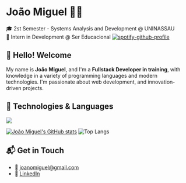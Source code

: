 # João Miguel 👨‍💻  
🎓 2st Semester - Systems Analysis and Development @ UNINASSAU  
💼 Intern in Development @ Ser Educacional
[![spotify-github-profile](https://spotify-github-profile.kittinanx.com/api/view?uid=92cicog27dlqwnujaob9pacjv&cover_image=true&theme=novatorem&show_offline=false&background_color=ffffff&interchange=false&bar_color=ffffff&bar_color_cover=false)](https://github.com/kittinan/spotify-github-profile)


## 👋 Hello! Welcome  
My name is **João Miguel**, and I'm a **Fullstack Developer in training**, with knowledge in a variety of programming languages and modern technologies. I'm passionate about web development, and innovation-driven projects.



## 🧠 Technologies & Languages
<div>
  <a href="https://skillicons.dev">
    <img src="https://skillicons.dev/icons?i=js,ts,nodejs,react,nextjs,html,tailwind,css,java,spring,postgres,c,cpp,linux,git&theme=light" />
  </a>
</div>

[![João Miguel's GitHub stats](https://github-readme-stats.vercel.app/api?username=jmfs12)](https://github.com/jmfs12/github-readme-stats)
![Top Langs](https://github-readme-stats.vercel.app/api/top-langs/?username=jmfs12&layout=compact)

## 📬 Get in Touch

- 📧 joanomiguel@gmail.com  
- 💼 [LinkedIn](https://www.linkedin.com/in/jmf-souza)  
